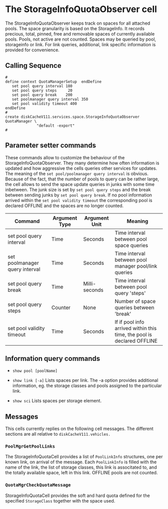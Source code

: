 The StorageInfoQuotaObserver cell
=================================

The StorageInfoQuotaObserver keeps track on spaces for all attached pools. The space granularity is based on the StorageInfo. It records precious, total, pinned, free and removable spaces of currently available pools. Pools, not active are not counted. Spaces may be queried by pool, storageinfo or link. For link queries, additional, link specific information is provided for convenience.

Calling Sequence
----------------

    #
    define context QuotaManagerSetup  endDefine
       set pool query interval 180
       set pool query steps     20
       set pool query break    200
       set poolmanager query interval 350
       set pool validity timeout 400
    endDefine
    #
    create diskCacheV111.services.space.StorageInfoQuotaObserver QuotaManager \
                  "default -export"
    #

Parameter setter commands
-------------------------

These commands allow to customize the behaviour of the StorageInfoQuotaObserver. They many determine how often information is updated and how aggressive the cells queries other services for updates. The meaning of the `set
      pool/poolmanager query interval` is obvious. Because of the fact, that the number of pools to query can be rather large, the cell allows to send the space update queries in junks with some time inbetween. The junk size is set by `set pool
      query steps` and the break between sending junks by `set pool query break`. If no pool information arrived within the `set pool validity timeout` the corresponding pool is declared OFFLINE and the spaces are no longer counted.

| Command                        | Argument Type | Argument Unit | Meaning                                                                |
|--------------------------------|---------------|---------------|------------------------------------------------------------------------|
| set pool query interval        | Time          | Seconds       | Time interval between pool space queries                               |
| set poolmanager query interval | Time          | Seconds       | Time interval between pool manager pool/link queries                   |
| set pool query break           | Time          | Milli-seconds | Time interval between pool query 'steps'                               |
| set pool query steps           | Counter       | None          | Number of space queries between 'break'                                |
| set pool validity timeout      | Time          | Seconds       | If if pool info arrived within this time, the pool is declared OFFLINE |

Information query commands
--------------------------

-   `show pool [poolName]`

-   `show link
    	   [-a]` Lists spaces per link. The -a option provides additional information, eg. the storage classes and pools assigned to the particular link.

-   `show sci` Lists spaces per storage element.

Messages
--------

This cells currently replies on the following cell messages. The different sections are all relative to `diskCacheV111.vehicles.`

### `PoolMgrGetPoolLinks`

The StorageInfoQuotaCell provides a list of `PoolLinkInfo` structures, one per known link, on arrival of the message. Each `PoolLinkInfo` is filled with the name of the link, the list of storage classes, this link is associtated to, and the totally available space, left in this link. OFFLINE pools are not counted.

### `QuotaMgrCheckQuotaMessage`

StorageInfoQuotaCell provides the soft and hard quota defined for the specified `StorageClass` together with the space used.
